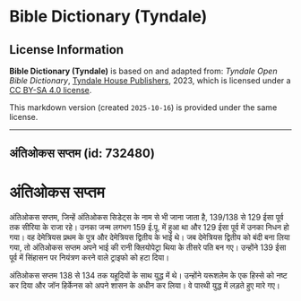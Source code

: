 # Bible Dictionary (Tyndale)

## License Information

**Bible Dictionary (Tyndale)** is based on and adapted from: _Tyndale Open Bible Dictionary_, [Tyndale House Publishers](https://tyndaleopenresources.com/), 2023, which is licensed under a [CC BY-SA 4.0 license](https://creativecommons.org/licenses/by-sa/4.0/legalcode.en).

This markdown version (created `2025-10-16`) is provided under the same license.



--------------------------------

## अंतिओकस सप्तम (id: 732480)

अंतिओकस सप्तम
=============

अंतिओकस सप्तम, जिन्हें अंतिओकस सिडेट्स के नाम से भी जाना जाता है, 139/138 से 129 ईसा पूर्व तक सीरिया के राजा रहे। उनका जन्म लगभग 159 ई.पू. में हुआ था और 129 ईसा पूर्व में उनका निधन हो गया। वह देमेत्रियस प्रथम के पुत्र और देमेत्रियस द्वितीय के भाई थे। जब देमेत्रियस द्वितीय को बंदी बना लिया गया, तो अंतिओकस सप्तम अपने भाई की रानी क्लियोपेट्रा थिया के तीसरे पति बन गए। उन्होंने 139 ईसा पूर्व में सिंहासन पर नियंत्रण करने वाले ट्राइफो को हटा दिया।

अंतिओकस सप्तम 138 से 134 तक यहूदियों के साथ युद्ध में थे। उन्होंने यरूशलेम के एक हिस्से को नष्ट कर दिया और जॉन हिर्केनस को अपने शासन के अधीन कर लिया। वे पारथी युद्ध में लड़ते हुए मारे गए।


